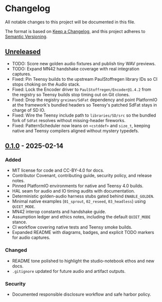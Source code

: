 # Changelog

All notable changes to this project will be documented in this file.

The format is based on [Keep a Changelog](https://keepachangelog.com/en/1.1.0/),
and this project adheres to [Semantic Versioning](https://semver.org/spec/v2.0.0.html).

## [Unreleased]

- TODO: Score new golden audio fixtures and publish tiny WAV previews.
- TODO: Expand MN42 handshake coverage with real integration captures.
- Fixed: Pin Teensy builds to the upstream PaulStoffregen library IDs so CI
  stops choking on the Audio stack.
- Fixed: Lock the Encoder driver to `PaulStoffregen/Encoder@1.4.2` from the
  registry so Teensy builds stop timing out on Git clones.
- Fixed: Drop the registry `greiman/SdFat` dependency and point PlatformIO at
  the framework's bundled headers so Teensy's patched SdFat stays in charge of
  SD IO.
- Fixed: Wire the Teensy include path to `libraries/SD/src` so the bundled fork
  of `SdFat` resolves without missing-header fireworks.
- Fixed: PatternScheduler now leans on `<cstddef>` and `size_t`, keeping native
  and Teensy compilers aligned without mystery typedefs.

## [0.1.0] - 2025-02-14

### Added
- MIT license for code and CC-BY-4.0 for docs.
- Contributor Covenant, contributing guide, security policy, and release notes.
- Pinned PlatformIO environments for native and Teensy 4.0 builds.
- HAL seam for audio and IO timing audits with documentation.
- Deterministic golden-audio harness stubs gated behind `ENABLE_GOLDEN`.
- Minimal native examples (`01_sprout`, `02_reseed`, `03_headless`) using `QUIET_MODE`.
- MN42 interop constants and handshake guide.
- Assumption ledger and ethics notes, including the default `QUIET_MODE` stance.
- CI workflow covering native tests and Teensy smoke builds.
- Expanded README with diagrams, badges, and explicit TODO markers for audio captures.

### Changed
- README tone polished to highlight the studio-notebook ethos and new docs.
- `.gitignore` updated for future audio and artifact outputs.

### Security
- Documented responsible disclosure workflow and safe harbor policy.

[Unreleased]: https://github.com/bseverns/seedbox/compare/v0.1.0...HEAD
[0.1.0]: https://github.com/bseverns/seedbox/releases/tag/v0.1.0
